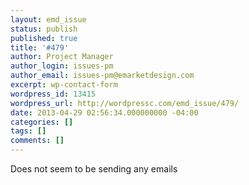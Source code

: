 ```yaml
---
layout: emd_issue
status: publish
published: true
title: '#479'
author: Project Manager
author_login: issues-pm
author_email: issues-pm@emarketdesign.com
excerpt: wp-contact-form
wordpress_id: 13415
wordpress_url: http://wordpressc.com/emd_issue/479/
date: 2013-04-29 02:56:34.000000000 -04:00
categories: []
tags: []
comments: []
---
```

Does not seem to be sending any emails
